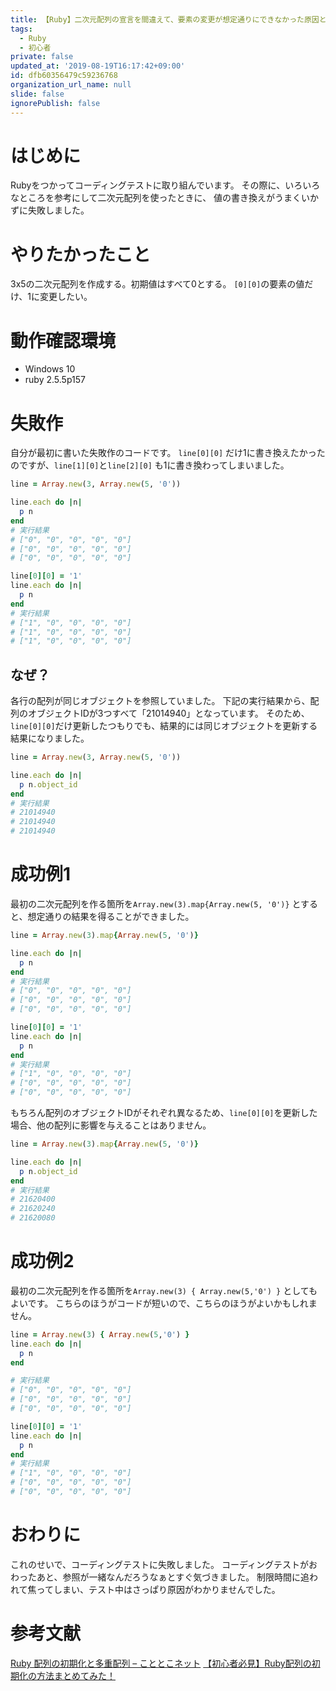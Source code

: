 ```yaml
---
title: 【Ruby】二次元配列の宣言を間違えて、要素の変更が想定通りにできなかった原因と反省
tags:
  - Ruby
  - 初心者
private: false
updated_at: '2019-08-19T16:17:42+09:00'
id: dfb60356479c59236768
organization_url_name: null
slide: false
ignorePublish: false
---
```

# はじめに

Rubyをつかってコーディングテストに取り組んでいます。
その際に、いろいろなところを参考にして二次元配列を使ったときに、
値の書き換えがうまくいかずに失敗しました。

# やりたかったこと

3x5の二次元配列を作成する。初期値はすべて0とする。
```[0][0]```の要素の値だけ、1に変更したい。

# 動作確認環境

- Windows 10
- ruby 2.5.5p157

# 失敗作

自分が最初に書いた失敗作のコードです。
```line[0][0]``` だけ1に書き換えたかったのですが、```line[1][0]```と```line[2][0]``` も1に書き換わってしまいました。

```ruby
line = Array.new(3, Array.new(5, '0'))

line.each do |n|
  p n
end
# 実行結果
# ["0", "0", "0", "0", "0"]
# ["0", "0", "0", "0", "0"]
# ["0", "0", "0", "0", "0"]

line[0][0] = '1'
line.each do |n|
  p n
end
# 実行結果
# ["1", "0", "0", "0", "0"]
# ["1", "0", "0", "0", "0"]
# ["1", "0", "0", "0", "0"]
```

## なぜ？

各行の配列が同じオブジェクトを参照していました。
下記の実行結果から、配列のオブジェクトIDが3つすべて「21014940」となっています。
そのため、```line[0][0]```だけ更新したつもりでも、結果的には同じオブジェクトを更新する結果になりました。

```ruby
line = Array.new(3, Array.new(5, '0'))

line.each do |n|
  p n.object_id
end
# 実行結果
# 21014940
# 21014940
# 21014940
```

# 成功例1

最初の二次元配列を作る箇所を```Array.new(3).map{Array.new(5, '0')}``` とすると、想定通りの結果を得ることができました。

```ruby
line = Array.new(3).map{Array.new(5, '0')}

line.each do |n|
  p n
end
# 実行結果
# ["0", "0", "0", "0", "0"]
# ["0", "0", "0", "0", "0"]
# ["0", "0", "0", "0", "0"]

line[0][0] = '1'
line.each do |n|
  p n
end
# 実行結果
# ["1", "0", "0", "0", "0"]
# ["0", "0", "0", "0", "0"]
# ["0", "0", "0", "0", "0"]
```

もちろん配列のオブジェクトIDがそれぞれ異なるため、```line[0][0]```を更新した場合、他の配列に影響を与えることはありません。

```ruby
line = Array.new(3).map{Array.new(5, '0')}

line.each do |n|
  p n.object_id
end
# 実行結果
# 21620400
# 21620240
# 21620080
```

# 成功例2

最初の二次元配列を作る箇所を```Array.new(3) { Array.new(5,'0') }``` としてもよいです。
こちらのほうがコードが短いので、こちらのほうがよいかもしれません。

```ruby
line = Array.new(3) { Array.new(5,'0') }
line.each do |n|
  p n
end

# 実行結果
# ["0", "0", "0", "0", "0"]
# ["0", "0", "0", "0", "0"]
# ["0", "0", "0", "0", "0"]

line[0][0] = '1'
line.each do |n|
  p n
end
# 実行結果
# ["1", "0", "0", "0", "0"]
# ["0", "0", "0", "0", "0"]
# ["0", "0", "0", "0", "0"]
```

# おわりに

これのせいで、コーディングテストに失敗しました。
コーディングテストがおわったあと、参照が一緒なんだろうなぁとすぐ気づきました。
制限時間に追われて焦ってしまい、テスト中はさっぱり原因がわかりませんでした。

# 参考文献

[Ruby 配列の初期化と多重配列 &#8211; こととこネット](http://blog.cototoco.net/work/201405/ruby-%E9%85%8D%E5%88%97/)
[【初心者必見】Ruby配列の初期化の方法まとめてみた！](https://www.sejuku.net/blog/14332#i-4)
